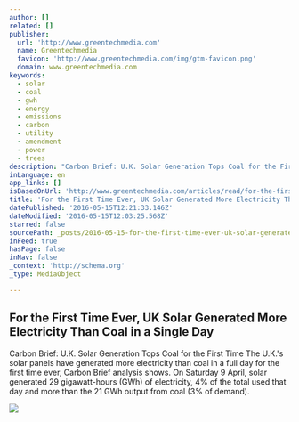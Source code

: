 ```yaml
---
author: []
related: []
publisher:
  url: 'http://www.greentechmedia.com'
  name: Greentechmedia
  favicon: 'http://www.greentechmedia.com/img/gtm-favicon.png'
  domain: www.greentechmedia.com
keywords:
  - solar
  - coal
  - gwh
  - energy
  - emissions
  - carbon
  - utility
  - amendment
  - power
  - trees
description: "Carbon Brief: U.K. Solar Generation Tops Coal for the First Time The U.K.'s solar panels have generated more electricity than coal in a full day for the first time ever, Carbon Brief analysis shows. On Saturday 9 April, solar generated 29 gigawatt-hours (GWh) of electricity, 4% of the total used that day and more than the 21 GWh output from coal (3% of demand)."
inLanguage: en
app_links: []
isBasedOnUrl: 'http://www.greentechmedia.com/articles/read/for-the-first-time-ever-uk-solar-generated-more-electricity-than-coal'
title: 'For the First Time Ever, UK Solar Generated More Electricity Than Coal in a Single Day'
datePublished: '2016-05-15T12:21:33.146Z'
dateModified: '2016-05-15T12:03:25.568Z'
starred: false
sourcePath: _posts/2016-05-15-for-the-first-time-ever-uk-solar-generated-more-electricity.md
inFeed: true
hasPage: false
inNav: false
_context: 'http://schema.org'
_type: MediaObject

---
```

<article style=""><h1>For the First Time Ever, UK Solar Generated More Electricity Than Coal in a Single Day</h1><p>Carbon Brief: U.K. Solar Generation Tops Coal for the First Time The U.K.'s solar panels have generated more electricity than coal in a full day for the first time ever, Carbon Brief analysis shows. On Saturday 9 April, solar generated 29 gigawatt-hours (GWh) of electricity, 4% of the total used that day and more than the 21 GWh output from coal (3% of demand).</p><img src="http://www.greentechmedia.com/assets/content/cache/made/content/images/articles/XL_Editors-news-feed_New_500_387.png" /></article>